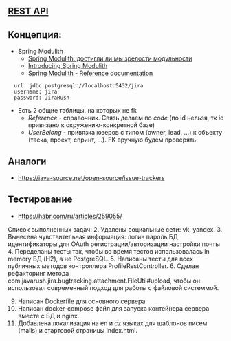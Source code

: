 ## [REST API](http://localhost:8080/doc)

## Концепция:

- Spring Modulith
    - [Spring Modulith: достигли ли мы зрелости модульности](https://habr.com/ru/post/701984/)
    - [Introducing Spring Modulith](https://spring.io/blog/2022/10/21/introducing-spring-modulith)
    - [Spring Modulith - Reference documentation](https://docs.spring.io/spring-modulith/docs/current-SNAPSHOT/reference/html/)

```
  url: jdbc:postgresql://localhost:5432/jira
  username: jira
  password: JiraRush
```

- Есть 2 общие таблицы, на которых не fk
    - _Reference_ - справочник. Связь делаем по _code_ (по id нельзя, тк id привязано к окружению-конкретной базе)
    - _UserBelong_ - привязка юзеров с типом (owner, lead, ...) к объекту (таска, проект, спринт, ...). FK вручную будем
      проверять

## Аналоги

- https://java-source.net/open-source/issue-trackers

## Тестирование

- https://habr.com/ru/articles/259055/

Список выполненных задач:
2. Удалены социальные сети: vk, yandex.
3. Вынесена чувствительная информация:
   логин
   пароль БД
   идентификаторы для OAuth регистрации/авторизации
   настройки почты
4. Переделаны тесты так, чтобы во время тестов использовалась in memory БД (H2), а не PostgreSQL.
5. Написаны тесты для всех публичных методов контроллера ProfileRestController.
6. Сделан рефакторинг метода com.javarush.jira.bugtracking.attachment.FileUtil#upload, чтобы он
использовал современный подход для работы с файловой системмой.

9. Написан Dockerfile для основного сервера
10. Написан docker-compose файл для запуска контейнера сервера вместе с БД и nginx.
11. Добавлена локализация на en и cz языках для шаблонов писем (mails) и стартовой страницы index.html.




